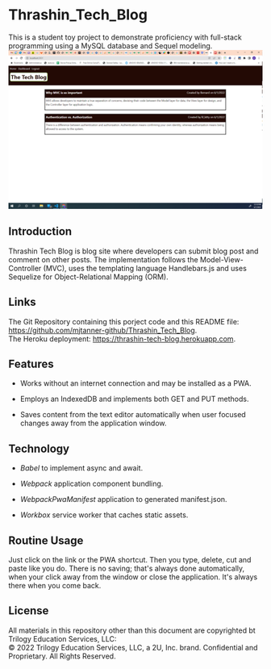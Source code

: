 # Thrashin_Tech_Blog
This is a student toy project to demonstrate proficiency with full-stack programming using a MySQL database and Sequel modeling.  
![Title Screen](./ReadMe/fig_1.png)  

## Introduction  

Thrashin Tech Blog is blog site where developers can submit blog post and comment on other posts. The implementation follows the Model-View-Controller (MVC), uses the templating language Handlebars.js and uses Sequelize for Object-Relational Mapping (ORM). 

## Links  

The Git Repository containing this porject code and this README file: https://github.com/mjtanner-github/Thrashin_Tech_Blog.   
The Heroku deployment: https://thrashin-tech-blog.herokuapp.com.

## Features

- Works without an internet connection and may be installed as a PWA. 

- Employs an IndexedDB and implements both GET and PUT methods.

- Saves content from the text editor automatically when user focused changes away from the application window.

## Technology

- _Babel_ to implement async and await.

- _Webpack_ application component bundling.

- _WebpackPwaManifest_ application to generated manifest.json.

- _Workbox_  service worker that caches static assets.

## Routine Usage

Just click on the link or the PWA shortcut. Then you type, delete, cut and paste like you do. There is no saving; that's always done automatically, when your click away from the window or close the application. It's always there when you come back.

## License 

All materials in this repository other than this document are copyrighted bt Trilogy Education Services, LLC:   
© 2022 Trilogy Education Services, LLC, a 2U, Inc. brand. Confidential and Proprietary. All Rights Reserved.
